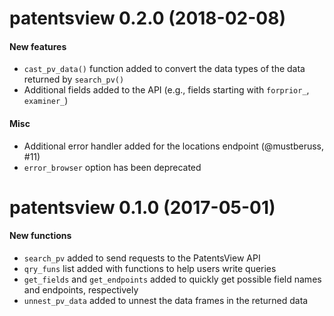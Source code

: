 # patentsview 0.2.0 (2018-02-08)

#### New features

* `cast_pv_data()` function added to convert the data types of the data returned by `search_pv()`
* Additional fields added to the API (e.g., fields starting with `forprior_`, `examiner_`)

#### Misc

* Additional error handler added for the locations endpoint (@mustberuss, #11)
* `error_browser` option has been deprecated

# patentsview 0.1.0 (2017-05-01)

#### New functions

* `search_pv` added to send requests to the PatentsView API
* `qry_funs` list added with functions to help users write queries
* `get_fields` and `get_endpoints` added to quickly get possible field names and endpoints, respectively
* `unnest_pv_data` added to unnest the data frames in the returned data
